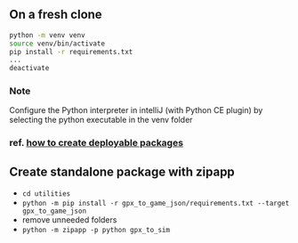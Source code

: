 
## On a fresh clone
```bash
python -m venv venv
source venv/bin/activate
pip install -r requirements.txt
...
deactivate
```

### Note
Configure the Python interpreter in intelliJ (with Python CE plugin) by selecting the python executable in the venv folder

### ref. [how to create deployable packages](https://www.infoworld.com/article/3656628/6-ways-to-package-python-apps-for-re-use.html)

## Create standalone package with zipapp
- `cd utilities`
- `python -m pip install -r gpx_to_game_json/requirements.txt --target gpx_to_game_json`
- remove unneeded folders
- `python -m zipapp -p python gpx_to_sim`


